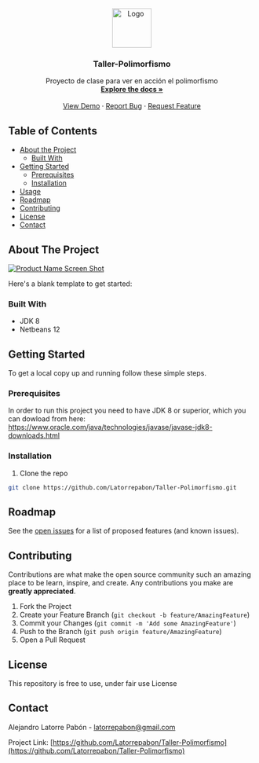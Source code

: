 
<!-- PROJECT LOGO -->
<br />
<p align="center">
  <a href="https://www.unicauca.edu.co/versionP/sites/default/files/images/Escudo_Unicauca1.png">
    <img src="images/logo.png" alt="Logo" width="80" height="80">
  </a>

  <h3 align="center">Taller-Polimorfismo</h3>

  <p align="center">
    Proyecto de clase para ver en acción el polimorfismo
    <br />
    <a href="https://github.com/Latorrepabon/Taller-Polimorfismo"><strong>Explore the docs »</strong></a>
    <br />
    <br />
    <a href="https://github.com/Latorrepabon/Taller-Polimorfismo">View Demo</a>
    ·
    <a href="https://github.com/Latorrepabon/Taller-Polimorfismo/issues">Report Bug</a>
    ·
    <a href="https://github.com/Latorrepabon/Taller-Polimorfismo/issues">Request Feature</a>
  </p>
</p>



<!-- TABLE OF CONTENTS -->
## Table of Contents

* [About the Project](#about-the-project)
  * [Built With](#built-with)
* [Getting Started](#getting-started)
  * [Prerequisites](#prerequisites)
  * [Installation](#installation)
* [Usage](#usage)
* [Roadmap](#roadmap)
* [Contributing](#contributing)
* [License](#license)
* [Contact](#contact)


<!-- ABOUT THE PROJECT -->
## About The Project

[![Product Name Screen Shot][product-screenshot]](https://example.com)

Here's a blank template to get started:
### Built With

* []() JDK 8
* []() Netbeans 12



<!-- GETTING STARTED -->
## Getting Started

To get a local copy up and running follow these simple steps.

### Prerequisites

In order to run this project you need to have JDK 8 or superior, which you can dowload from here:
https://www.oracle.com/java/technologies/javase/javase-jdk8-downloads.html
### Installation

1. Clone the repo
```sh
git clone https://github.com/Latorrepabon/Taller-Polimorfismo.git
```

<!-- ROADMAP -->
## Roadmap

See the [open issues](https://github.com/Latorrepabon/Taller-Polimorfismo/issues) for a list of proposed features (and known issues).



<!-- CONTRIBUTING -->
## Contributing

Contributions are what make the open source community such an amazing place to be learn, inspire, and create. Any contributions you make are **greatly appreciated**.

1. Fork the Project
2. Create your Feature Branch (`git checkout -b feature/AmazingFeature`)
3. Commit your Changes (`git commit -m 'Add some AmazingFeature'`)
4. Push to the Branch (`git push origin feature/AmazingFeature`)
5. Open a Pull Request



<!-- LICENSE -->
## License

This repository is free to use, under fair use License



<!-- CONTACT -->
## Contact

Alejandro Latorre Pabón - latorrepabon@gmail.com

Project Link: [https://github.com/Latorrepabon/Taller-Polimorfismo](https://github.com/Latorrepabon/Taller-Polimorfismo)



<!-- MARKDOWN LINKS & IMAGES -->
<!-- https://www.markdownguide.org/basic-syntax/#reference-style-links -->
[contributors-shield]: https://img.shields.io/github/contributors/Latorrepabon/repo.svg?style=flat-square
[contributors-url]: https://github.com/Latorrepabon/repo/graphs/contributors
[forks-shield]: https://img.shields.io/github/forks/Latorrepabon/repo.svg?style=flat-square
[forks-url]: https://github.com/Latorrepabon/repo/network/members
[stars-shield]: https://img.shields.io/github/stars/Latorrepabon/repo.svg?style=flat-square
[stars-url]: https://github.com/Latorrepabon/repo/stargazers
[issues-shield]: https://img.shields.io/github/issues/Latorrepabon/repo.svg?style=flat-square
[issues-url]: https://github.com/Latorrepabon/repo/issues
[license-shield]: https://img.shields.io/github/license/Latorrepabon/repo.svg?style=flat-square
[license-url]: https://github.com/Latorrepabon/repo/blob/master/LICENSE.txt
[linkedin-shield]: https://img.shields.io/badge/-LinkedIn-black.svg?style=flat-square&logo=linkedin&colorB=555
[linkedin-url]: https://linkedin.com/in/Latorrepabon
[product-screenshot]: images/screenshot.png

